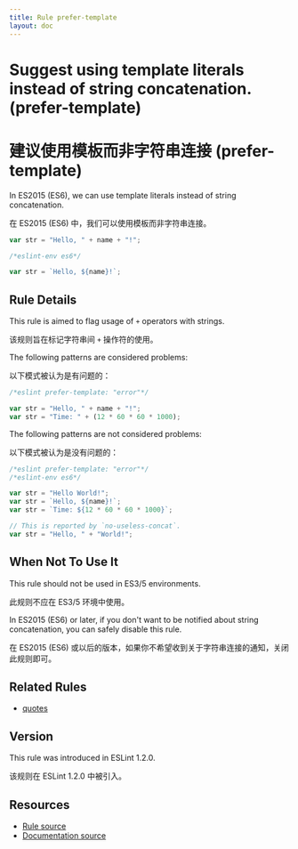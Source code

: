 ```yaml
---
title: Rule prefer-template
layout: doc
---
```

<!-- Note: No pull requests accepted for this file. See README.md in the root directory for details. -->

# Suggest using template literals instead of string concatenation. (prefer-template)

# 建议使用模板而非字符串连接 (prefer-template)

In ES2015 (ES6), we can use template literals instead of string concatenation.

在 ES2015 (ES6) 中，我们可以使用模板而非字符串连接。

```js
var str = "Hello, " + name + "!";
```

```js
/*eslint-env es6*/

var str = `Hello, ${name}!`;
```

## Rule Details

This rule is aimed to flag usage of `+` operators with strings.

该规则旨在标记字符串间 `+` 操作符的使用。

The following patterns are considered problems:

以下模式被认为是有问题的：

```js
/*eslint prefer-template: "error"*/

var str = "Hello, " + name + "!";
var str = "Time: " + (12 * 60 * 60 * 1000);
```

The following patterns are not considered problems:

以下模式被认为是没有问题的：

```js
/*eslint prefer-template: "error"*/
/*eslint-env es6*/

var str = "Hello World!";
var str = `Hello, ${name}!`;
var str = `Time: ${12 * 60 * 60 * 1000}`;

// This is reported by `no-useless-concat`.
var str = "Hello, " + "World!";
```

## When Not To Use It

This rule should not be used in ES3/5 environments.

此规则不应在 ES3/5 环境中使用。

In ES2015 (ES6) or later, if you don't want to be notified about string concatenation, you can safely disable this rule.

在 ES2015 (ES6) 或以后的版本，如果你不希望收到关于字符串连接的通知，关闭此规则即可。

## Related Rules

* [quotes](quotes)

## Version

This rule was introduced in ESLint 1.2.0.

该规则在 ESLint 1.2.0 中被引入。

## Resources

* [Rule source](https://github.com/eslint/eslint/tree/master/lib/rules/prefer-template.js)
* [Documentation source](https://github.com/eslint/eslint/tree/master/docs/rules/prefer-template.md)
